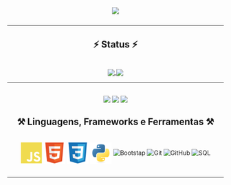 
<h1 align="center">
    <img src="https://readme-typing-svg.herokuapp.com/?font=Righteous&size=35&center=true&vCenter=true&width=500&height=70&duration=4000&lines=Hi+There!+👋;+I'm+João+Victor!;" />
</h1>

<hr/>

<h2 align="center">⚡ Status ⚡</h2>
<br/>
<div align="center">
  <a href="https://github-readme-stats.vercel.app/api?username=joaoxvictorms&locale=pt-br&hide_border=true&theme=transparent&show_icons=true$">
    <img height=200 align="center" src="https://github-readme-stats.vercel.app/api?username=joaoxvictorms&locale=pt-br&hide_border=true&theme=transparent&show_icons=true$"/>
  </a>
  <a href="https://github-readme-stats.vercel.app/api/top-langs/?username=joaoxvictorms&layout=compact&theme=transparent&hide_border=true&locale=pt-br">
    <img height=200 align="center" src="https://github-readme-stats.vercel.app/api/top-langs/?username=joaoxvictorms&layout=compact&theme=transparent&hide_border=true&locale=pt-br" />
  </a>
</div>

<hr/>

<div align="center"><br>
  <a href="https://www.instagram.com/jvictor.mont/" target="_blank"><img src="https://img.shields.io/badge/-Instagram-%23E4405F?style=for-the-badge&logo=instagram&logoColor=white" target="_blank"></a>
  <a href = "mailto:joao.victorms2004@gmail.com"><img src="https://img.shields.io/badge/-Gmail-%23333?style=for-the-badge&logo=gmail&logoColor=white" target="_blank"></a>
  <a href="https://www.linkedin.com/in/joaovictormont/" target="_blank"><img src="https://img.shields.io/badge/-LinkedIn-%230077B5?style=for-the-badge&logo=linkedin&logoColor=white" target="_blank"></a> 
</div>
  
<h2 align="center">⚒️ Linguagens, Frameworks e Ferramentas ⚒️</h2>
<br/>
<div align="center">
    <img align="center" alt="Js" height="50" width="50" src="https://raw.githubusercontent.com/devicons/devicon/master/icons/javascript/javascript-plain.svg">
    <img align="center" alt="HTML" height="50" width="50" src="https://raw.githubusercontent.com/devicons/devicon/master/icons/html5/html5-original.svg">
    <img align="center" alt="CSS" height="50" width="50" src="https://raw.githubusercontent.com/devicons/devicon/master/icons/css3/css3-original.svg">
    <img align="center" alt="Python" height="50" width="50" src="https://raw.githubusercontent.com/devicons/devicon/master/icons/python/python-original.svg">
    <img align="center" alt="Bootstap" height="50" width="50" src="https://cdn.jsdelivr.net/gh/devicons/devicon@latest/icons/bootstrap/bootstrap-original.svg"/>
    <img align="center" alt="Git" height="50" width="50" src="https://cdn.jsdelivr.net/gh/devicons/devicon@latest/icons/git/git-plain-wordmark.svg" />
    <img align="center" alt="GitHub" height="50" width="50" src="https://cdn.jsdelivr.net/gh/devicons/devicon@latest/icons/github/github-original-wordmark.svg"" />
    <img align="center" alt="SQL" height="50" width="50" src="https://cdn.jsdelivr.net/gh/devicons/devicon@latest/icons/mysql/mysql-original-wordmark.svg" />
</div>
<br/>

<hr/>
